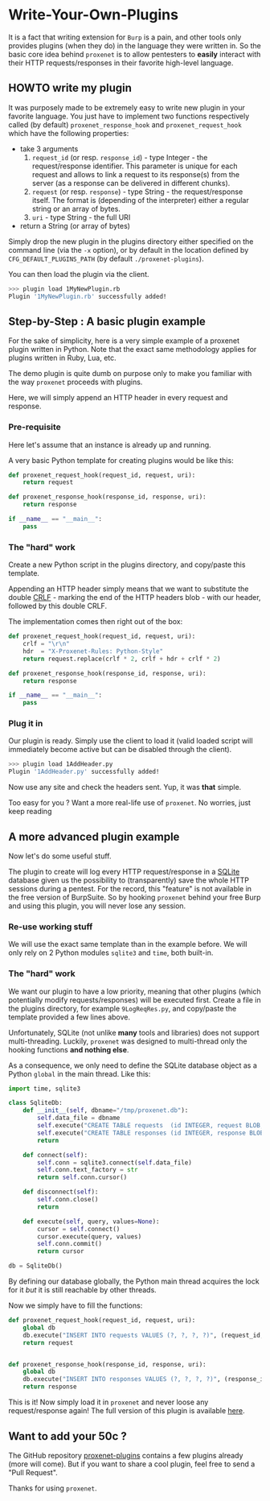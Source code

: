 # Write-Your-Own-Plugins

It is a fact that writing extension for `Burp` is a pain, and other tools only
provides plugins (when they do) in the language they were written in.
So the basic core idea behind `proxenet` is to allow pentesters to **easily**
interact with their HTTP requests/responses in their favorite high-level
language.


## HOWTO write my plugin

It was purposely made to be extremely easy to write new plugin in your favorite
language. You just have to implement two functions respectively called (by
default) `proxenet_response_hook` and `proxenet_request_hook` which have the
following properties:

- take 3 arguments
  1.   `request_id` (or resp. `response_id`) - type Integer - the request/response
  identifier. This parameter is unique for each request and allows to link a
  request to its response(s) from the server (as a response can be delivered in
  different chunks).
  2.   `request` (or resp. `response`) - type String - the
   request/response itself. The format is (depending of the interpreter) either
   a regular string or an array of bytes.
  3.   `uri` - type String - the full URI
- return a String (or array of bytes)

Simply drop the new plugin in the plugins directory either specified on the
command line (via the `-x` option), or by default in the location defined by
`CFG_DEFAULT_PLUGINS_PATH` (by default `./proxenet-plugins`).

You can then load the plugin via the client.
```bash
>>> plugin load 1MyNewPlugin.rb
Plugin '1MyNewPlugin.rb' successfully added!
```



## Step-by-Step : A basic plugin example

For the sake of simplicity, here is a very simple example of a proxenet plugin
written in Python. Note that the exact same methodology applies for plugins
written in Ruby, Lua, etc.

The demo plugin is quite dumb on purpose only to make you familiar with the way
`proxenet` proceeds with plugins.

Here, we will simply append an HTTP header in every request and response.


### Pre-requisite

Here let's assume that an instance is already up and running.

A very basic Python template for creating plugins would be like this:
```python
def proxenet_request_hook(request_id, request, uri):
    return request

def proxenet_response_hook(response_id, response, uri):
    return response

if __name__ == "__main__":
    pass
```


### The "hard" work

Create a new Python script in the plugins directory, and copy/paste this
template.

Appending an HTTP header simply means that we want to substitute the double
[CRLF](https://en.wikipedia.org/wiki/CRLF) - marking the end of the HTTP headers
blob - with our header, followed by this double CRLF.

The implementation comes then right out of the box:
```python
def proxenet_request_hook(request_id, request, uri):
    crlf = "\r\n"
    hdr  = "X-Proxenet-Rules: Python-Style"
    return request.replace(crlf * 2, crlf + hdr + crlf * 2)

def proxenet_response_hook(response_id, response, uri):
    return response

if __name__ == "__main__":
    pass
```


### Plug it in

Our plugin is ready. Simply use the client to load it (valid loaded script will
immediately become active but can be disabled through the client).

```bash
>>> plugin load 1AddHeader.py
Plugin '1AddHeader.py' successfully added!
```

Now use any site and check the headers sent. Yup, it was **that** simple.

Too easy for you ? Want a more real-life use of `proxenet`. No worries, just
keep reading


## A more advanced plugin example

Now let's do some useful stuff.

The plugin to create will log every HTTP request/response in a
[SQLite](https://sqlite.org/) database given us the possibility to
(transparently) save the whole HTTP sessions during a pentest. For the record,
this "feature" is not available in the free version of BurpSuite. So by hooking
`proxenet` behind your free Burp and using this plugin, you will never lose any
session.


### Re-use working stuff

We will use the exact same template than in the example before.
We will only rely on 2 Python modules `sqlite3` and `time`, both built-in.


### The "hard" work

We want our plugin to have a low priority, meaning that other plugins (which
potentially modify requests/responses) will be executed first.
Create a file in the plugins directory, for example `9LogReqRes.py`, and
copy/paste the template provided a few lines above.

Unfortunately, SQLite (not unlike **many** tools and libraries) does not support
multi-threading. Luckily, `proxenet` was designed to multi-thread only the
hooking functions __and nothing else__.

As a consequence, we only need to define the SQLite database object as a Python
`global` in the main thread. Like this:

```python
import time, sqlite3

class SqliteDb:
    def __init__(self, dbname="/tmp/proxenet.db"):
        self.data_file = dbname
        self.execute("CREATE TABLE requests  (id INTEGER, request BLOB, uri TEXT, timestamp INTEGER)")
        self.execute("CREATE TABLE responses (id INTEGER, response BLOB,  uri TEXT, timestamp INTEGER)")
        return

    def connect(self):
        self.conn = sqlite3.connect(self.data_file)
        self.conn.text_factory = str
        return self.conn.cursor()

    def disconnect(self):
        self.conn.close()
        return

    def execute(self, query, values=None):
        cursor = self.connect()
        cursor.execute(query, values)
        self.conn.commit()
        return cursor

db = SqliteDb()
```

By defining our database globally, the Python main thread acquires the lock for
it *but* it is still reachable by other threads.

Now we simply have to fill the functions:
```python
def proxenet_request_hook(request_id, request, uri):
    global db
    db.execute("INSERT INTO requests VALUES (?, ?, ?, ?)", (request_id, request, uri, int( time.time() )))
    return request


def proxenet_response_hook(response_id, response, uri):
    global db
    db.execute("INSERT INTO responses VALUES (?, ?, ?, ?)", (response_id, response, uri, int( time.time() )))
    return response
```

This is it! Now simply load it in `proxenet` and never loose any request/response
again! The full version of this plugin is available
[here](https://github.com/hugsy/proxenet-plugins/blob/master/9LogReqRes.py).


## Want to add your 50c ?

The GitHub repository
[proxenet-plugins](https://github.com/hugsy/proxenet-plugins) contains a few
plugins already (more will come). But if you want to share a cool plugin, feel
free to send a "Pull Request".

Thanks for using `proxenet`.

